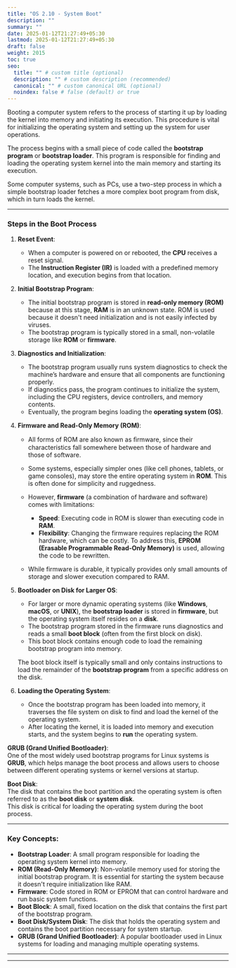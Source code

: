 ```yaml
---
title: "OS 2.10 - System Boot"
description: ""
summary: ""
date: 2025-01-12T21:27:49+05:30
lastmod: 2025-01-12T21:27:49+05:30
draft: false
weight: 2015
toc: true
seo:
  title: "" # custom title (optional)
  description: "" # custom description (recommended)
  canonical: "" # custom canonical URL (optional)
  noindex: false # false (default) or true
---
```




Booting a computer system refers to the process of starting it up by loading the kernel into memory and initiating its execution. This procedure is vital for initializing the operating system and setting up the system for user operations.

The process begins with a small piece of code called the **bootstrap program** or **bootstrap loader**. This program is responsible for finding and loading the operating system kernel into the main memory and starting its execution.

Some computer systems, such as PCs, use a two-step process in which a simple bootstrap loader fetches a more complex boot program from disk, which in turn loads the kernel.


---

### Steps in the Boot Process

1. **Reset Event**:
   - When a computer is powered on or rebooted, the **CPU** receives a reset signal.
   - The **Instruction Register (IR)** is loaded with a predefined memory location, and execution begins from that location.
   
2. **Initial Bootstrap Program**:
   - The initial bootstrap program is stored in **read-only memory (ROM)** because at this stage, **RAM** is in an unknown state. ROM is used because it doesn't need initialization and is not easily infected by viruses.
   - The bootstrap program is typically stored in a small, non-volatile storage like **ROM** or **firmware**.
   
3. **Diagnostics and Initialization**:
   - The bootstrap program usually runs system diagnostics to check the machine’s hardware and ensure that all components are functioning properly.
   - If diagnostics pass, the program continues to initialize the system, including the CPU registers, device controllers, and memory contents.
   - Eventually, the program begins loading the **operating system (OS)**.

4. **Firmware and Read-Only Memory (ROM)**:
   - All forms of ROM are also known as ﬁrmware, since their characteristics fall somewhere between those of hardware and those of software.
   - Some systems, especially simpler ones (like cell phones, tablets, or game consoles), may store the entire operating system in **ROM**. This is often done for simplicity and ruggedness.
   - However, **firmware** (a combination of hardware and software) comes with limitations:
     - **Speed**: Executing code in ROM is slower than executing code in **RAM**.
     - **Flexibility**: Changing the firmware requires replacing the ROM hardware, which can be costly. To address this, **EPROM (Erasable Programmable Read-Only Memory)** is used, allowing the code to be rewritten.
   
   - While firmware is durable, it typically provides only small amounts of storage and slower execution compared to RAM.

5. **Bootloader on Disk for Larger OS**:
   - For larger or more dynamic operating systems (like **Windows**, **macOS**, or **UNIX**), the **bootstrap loader** is stored in **firmware**, but the operating system itself resides on a **disk**.
   - The bootstrap program stored in the firmware runs diagnostics and reads a small **boot block** (often from the first block on disk).
   - This boot block contains enough code to load the remaining bootstrap program into memory.
   
   The boot block itself is typically small and only contains instructions to load the remainder of the **bootstrap program** from a specific address on the disk.

6. **Loading the Operating System**:
   - Once the bootstrap program has been loaded into memory, it traverses the file system on disk to find and load the kernel of the operating system.
   - After locating the kernel, it is loaded into memory and execution starts, and the system begins to **run** the operating system.

**GRUB (Grand Unified Bootloader)**:    
One of the most widely used bootstrap programs for Linux systems is **GRUB**, which helps manage the boot process and allows users to choose between different operating systems or kernel versions at startup.



**Boot Disk**:      
The disk that contains the boot partition and the operating system is often referred to as the **boot disk** or **system disk**.    
This disk is critical for loading the operating system during the boot process.


---

### Key Concepts:

- **Bootstrap Loader**: A small program responsible for loading the operating system kernel into memory.
- **ROM (Read-Only Memory)**: Non-volatile memory used for storing the initial bootstrap program. It is essential for starting the system because it doesn't require initialization like RAM.
- **Firmware**: Code stored in ROM or EPROM that can control hardware and run basic system functions.
- **Boot Block**: A small, fixed location on the disk that contains the first part of the bootstrap program.
- **Boot Disk/System Disk**: The disk that holds the operating system and contains the boot partition necessary for system startup.
- **GRUB (Grand Unified Bootloader)**: A popular bootloader used in Linux systems for loading and managing multiple operating systems.

---


___

